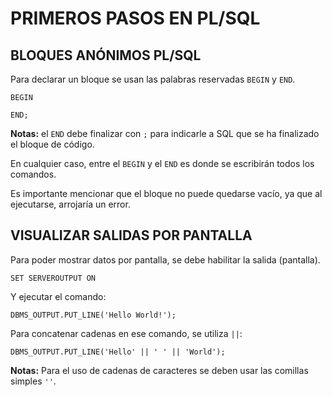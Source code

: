 # PRIMEROS PASOS EN PL/SQL

## BLOQUES ANÓNIMOS PL/SQL

Para declarar un bloque se usan las palabras reservadas `BEGIN` y `END`.

~~~
BEGIN

END;
~~~

**Notas:** el `END` debe finalizar con `;` para indicarle a SQL que se ha finalizado el bloque de código.

En cualquier caso, entre el `BEGIN` y el `END` es donde se escribirán todos los comandos.

Es importante mencionar que el bloque no puede quedarse vacío, ya que al ejecutarse, arrojaría un error.

## VISUALIZAR SALIDAS POR PANTALLA

Para poder mostrar datos por pantalla, se debe habilitar la salida (pantalla).

~~~
SET SERVEROUTPUT ON
~~~

Y ejecutar el comando:

~~~
DBMS_OUTPUT.PUT_LINE('Hello World!');
~~~

Para concatenar cadenas en ese comando, se utiliza `||`:

~~~
DBMS_OUTPUT.PUT_LINE('Hello' || ' ' || 'World');
~~~

**Notas:** Para el uso de cadenas de caracteres se deben usar las comillas simples `''`.